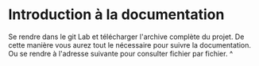 # Introduction à la documentation
Se rendre dans le git Lab et télécharger l'archive complète du projet. De cette manière vous aurez tout le nécessaire pour suivre la documentation. 
Ou se rendre à l'adresse suivante pour consulter fichier par fichier. ^
